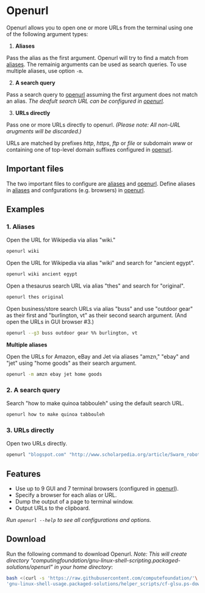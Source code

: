 
# Openurl

Openurl allows you to open one or more URLs from the terminal using one of the following argument types:

1. **Aliases**

Pass the alias as the first argument. Openurl will try to find a match from [aliases](aliases). The remainig arguments can be used as search queries. To use multiple aliases, use option `-m`.

2. **A search query**

Pass a search query to [openurl](openurl) assuming the first argument does not match an alias. *The deafult search URL can be configured in [openurl](openurl).*

3. **URLs directly**

Pass one or more URLs directly to openurl. *(Please note: All non-URL arugments will be discarded.)*

URLs are matched by prefixes *http*, *https*, *ftp* or *file* or subdomain *www* or containing one of top-level domain suffixes configured in [openurl](openurl).

## Important files

The two important files to configure are [aliases](aliases) and [openurl](openurl). Define aliases in [aliases](aliases) and confgurations (e.g. browsers) in [openurl](openurl).

## Examples

### 1. Aliases

Open the URL for Wikipedia via alias "wiki."

```bash
openurl wiki
```

Open the URL for Wikipedia via alias "wiki" and search for "ancient egypt".

```bash
openurl wiki ancient egypt
```

Open a thesaurus search URL via alias "thes" and search for "original".

```bash
openurl thes original
```

Open business/store search URLs via alias "buss" and use "outdoor gear" as their first and "burlington, vt" as their second search argument. (And open the URLs in GUI browser #3.)

```bash
openurl --g3 buss outdoor gear %% burlington, vt
```

**Multiple aliases**

Open the URLs for Amazon, eBay and Jet via aliases "amzn," "ebay" and "jet" using "home goods" as their search argument.

```bash
openurl -m amzn ebay jet home goods
```

### 2. A search query

Search "how to make quinoa tabbouleh" using the default search URL.

```bash
openurl how to make quinoa tabbouleh
```

### 3. URLs directly

Open two URLs directly.

```bash
openurl "blogspot.com" "http://www.scholarpedia.org/article/Swarm_robotics"
```

## Features

* Use up to 9 GUI and 7 terminal browsers (configured in [openurl](openurl)).
* Specify a browser for each alias or URL.
* Dump the output of a page to terminal window.
* Output URLs to the clipboard.

*Run `openurl --help` to see all configurations and options.*

## Download

Run the following command to download Openurl. *Note: This will create directory "computingfoundation/gnu-linux-shell-scripting.packaged-solutions/openurl" in your home directory*:

```bash
bash <(curl -s 'https://raw.githubusercontent.com/computefoundation/'\
'gnu-linux-shell-usage.packaged-solutions/helper_scripts/cf-glsu.ps-download-openurl.sh')
```

